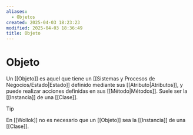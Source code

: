 ```yaml
---
aliases:
  - Objetos
created: 2025-04-03 18:23:23
modified: 2025-04-03 18:36:49
title: Objeto
---
```


# Objeto

Un [[Objeto]] es aquel que tiene un [[Sistemas y Procesos de Negocios/Estado|Estado]] definido mediante sus [[Atributo|Atributos]], y puede realizar acciones definidas en sus [[Método|Métodos]]. Suele ser la [[Instancia]] de una [[Clase]].

> [!tip]
> En [[Wollok]] no es necesario que un [[Objeto]] sea la [[Instancia]] de una [[Clase]].
